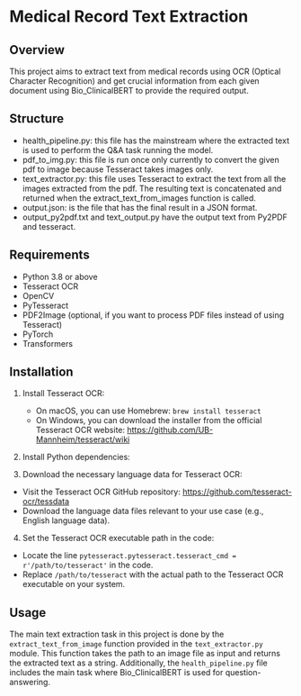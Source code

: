 # Medical Record Text Extraction

## Overview
This project aims to extract text from medical records using OCR (Optical Character Recognition) and get crucial information from each given document using Bio_ClinicalBERT to provide the required output.
## Structure
- health_pipeline.py: this file has the mainstream where the extracted text is used to perform the Q&A task running the model.
- pdf_to_img.py: this file is run once only currently to convert the given pdf to image because Tesseract takes images only.
- text_extractor.py: this file uses Tesseract to extract the text from all the images extracted from the pdf. The resulting text is concatenated and returned when the extract_text_from_images function is called.
- output.json: is the file that has the final result in a JSON format.
- output_py2pdf.txt and text_output.py have the output text from Py2PDF and tesseract.
## Requirements
- Python 3.8 or above
- Tesseract OCR
- OpenCV
- PyTesseract
- PDF2Image (optional, if you want to process PDF files instead of using Tesseract)
- PyTorch
- Transformers

## Installation
1. Install Tesseract OCR:
   - On macOS, you can use Homebrew: `brew install tesseract`
   - On Windows, you can download the installer from the official Tesseract OCR website: https://github.com/UB-Mannheim/tesseract/wiki

2. Install Python dependencies:

3. Download the necessary language data for Tesseract OCR:
- Visit the Tesseract OCR GitHub repository: https://github.com/tesseract-ocr/tessdata
- Download the language data files relevant to your use case (e.g., English language data).

4. Set the Tesseract OCR executable path in the code:
- Locate the line `pytesseract.pytesseract.tesseract_cmd = r'/path/to/tesseract'` in the code.
- Replace `/path/to/tesseract` with the actual path to the Tesseract OCR executable on your system.

## Usage
The main text extraction task in this project is done by the `extract_text_from_image` function provided in the `text_extractor.py` module. This function takes the path to an image file as input and returns the extracted text as a string.
Additionally, the `health_pipeline.py` file includes the main task where Bio_ClinicalBERT is used for question-answering.


